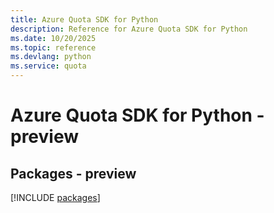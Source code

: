 ```yaml
---
title: Azure Quota SDK for Python
description: Reference for Azure Quota SDK for Python
ms.date: 10/20/2025
ms.topic: reference
ms.devlang: python
ms.service: quota
---
```

# Azure Quota SDK for Python - preview
## Packages - preview
[!INCLUDE [packages](quota-index.md)]
